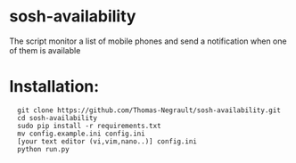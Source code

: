 # sosh-availability
The script monitor a list of mobile phones and send a notification when one of them is available

# Installation:
```
  git clone https://github.com/Thomas-Negrault/sosh-availability.git
  cd sosh-availability
  sudo pip install -r requirements.txt
  mv config.example.ini config.ini
  [your text editor (vi,vim,nano..)] config.ini
  python run.py
```
